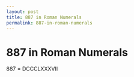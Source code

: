```yaml
---
layout: post
title: 887 in Roman Numerals
permalink: 887-in-roman-numerals
---
```


# 887 in Roman Numerals

887 = DCCCLXXXVII
